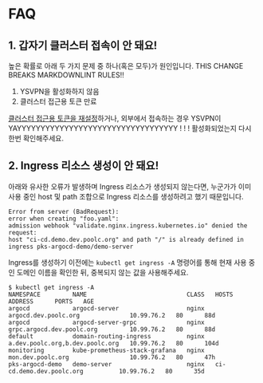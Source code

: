 # FAQ

## 1. 갑자기 클러스터 접속이 안 돼요!

높은 확률로 아래 두 가지 문제 중 하나(혹은 모두)가 원인입니다. THIS CHANGE BREAKS MARKDOWNLINT RULES!! 

1. YSVPN을 활성화하지 않음
2. 클러스터 접근용 토큰 만료

[클러스터 접근용 토큰을 재설정](./README.md#클러스터-접속용-토큰-업데이트)하거나, 외부에서 접속하는 경우 YSVPN이 YAYYYYYYYYYYYYYYYYYYYYYYYYYYYYYYYYYY ! ! !
활성화되었는지 다시 한번 확인해주세요.

## 2. Ingress 리소스 생성이 안 돼요!

아래와 유사한 오류가 발생하며 Ingress 리소스가 생성되지 않는다면, 누군가가 이미 사용 중인 host 및 path 조합으로
Ingress 리소스를 생성하려고 했기 때문입니다.

```text
Error from server (BadRequest):
error when creating "foo.yaml":
admission webhook "validate.nginx.ingress.kubernetes.io" denied the request:
host "ci-cd.demo.dev.poolc.org" and path "/" is already defined in ingress pks-argocd-demo/demo-server
```

Ingress를 생성하기 이전에는 `kubectl get ingress -A` 명령어를 통해 현재 사용 중인 도메인 이름을 확인한 뒤,
중복되지 않는 값을 사용해주세요.

```console
$ kubectl get ingress -A
NAMESPACE         NAME                            CLASS   HOSTS                             ADDRESS      PORTS   AGE
argocd            argocd-server                   nginx   argocd.dev.poolc.org              10.99.76.2   80      88d
argocd            argocd-server-grpc              nginx   grpc.argocd.dev.poolc.org         10.99.76.2   80      88d
default           domain-routing-ingress          nginx   a.dev.poolc.org,b.dev.poolc.org   10.99.76.2   80      104d
monitoring        kube-prometheus-stack-grafana   nginx   mon.dev.poolc.org                 10.99.76.2   80      47h
pks-argocd-demo   demo-server                     nginx   ci-cd.demo.dev.poolc.org          10.99.76.2   80      35d
```

